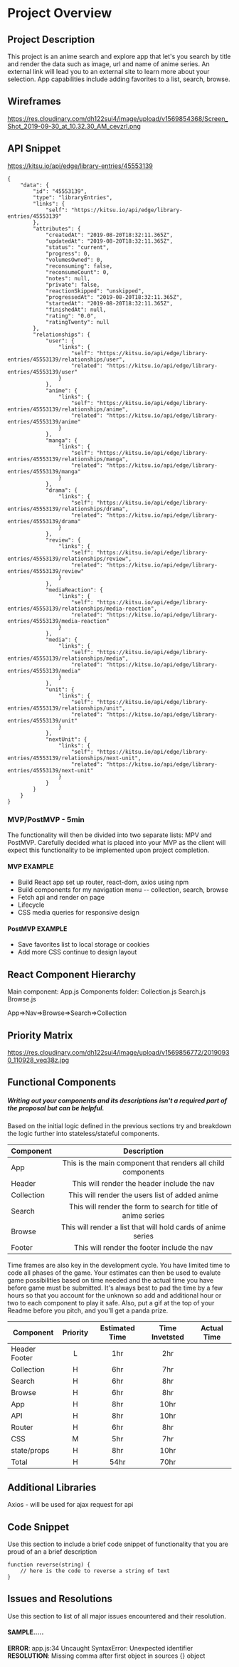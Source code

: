# Project Overview

## Project Description

This project is an anime search and explore app that let's you search by title and render the data such as image, url and name of anime series. An external link will lead you to an external site to learn more about your selection. App capabilities include adding favorites to a list, search, browse.

## Wireframes

https://res.cloudinary.com/dh122sui4/image/upload/v1569854368/Screen_Shot_2019-09-30_at_10.32.30_AM_cevzrl.png

## API Snippet
https://kitsu.io/api/edge/library-entries/45553139
```
{
    "data": {
        "id": "45553139",
        "type": "libraryEntries",
        "links": {
            "self": "https://kitsu.io/api/edge/library-entries/45553139"
        },
        "attributes": {
            "createdAt": "2019-08-20T18:32:11.365Z",
            "updatedAt": "2019-08-20T18:32:11.365Z",
            "status": "current",
            "progress": 0,
            "volumesOwned": 0,
            "reconsuming": false,
            "reconsumeCount": 0,
            "notes": null,
            "private": false,
            "reactionSkipped": "unskipped",
            "progressedAt": "2019-08-20T18:32:11.365Z",
            "startedAt": "2019-08-20T18:32:11.365Z",
            "finishedAt": null,
            "rating": "0.0",
            "ratingTwenty": null
        },
        "relationships": {
            "user": {
                "links": {
                    "self": "https://kitsu.io/api/edge/library-entries/45553139/relationships/user",
                    "related": "https://kitsu.io/api/edge/library-entries/45553139/user"
                }
            },
            "anime": {
                "links": {
                    "self": "https://kitsu.io/api/edge/library-entries/45553139/relationships/anime",
                    "related": "https://kitsu.io/api/edge/library-entries/45553139/anime"
                }
            },
            "manga": {
                "links": {
                    "self": "https://kitsu.io/api/edge/library-entries/45553139/relationships/manga",
                    "related": "https://kitsu.io/api/edge/library-entries/45553139/manga"
                }
            },
            "drama": {
                "links": {
                    "self": "https://kitsu.io/api/edge/library-entries/45553139/relationships/drama",
                    "related": "https://kitsu.io/api/edge/library-entries/45553139/drama"
                }
            },
            "review": {
                "links": {
                    "self": "https://kitsu.io/api/edge/library-entries/45553139/relationships/review",
                    "related": "https://kitsu.io/api/edge/library-entries/45553139/review"
                }
            },
            "mediaReaction": {
                "links": {
                    "self": "https://kitsu.io/api/edge/library-entries/45553139/relationships/media-reaction",
                    "related": "https://kitsu.io/api/edge/library-entries/45553139/media-reaction"
                }
            },
            "media": {
                "links": {
                    "self": "https://kitsu.io/api/edge/library-entries/45553139/relationships/media",
                    "related": "https://kitsu.io/api/edge/library-entries/45553139/media"
                }
            },
            "unit": {
                "links": {
                    "self": "https://kitsu.io/api/edge/library-entries/45553139/relationships/unit",
                    "related": "https://kitsu.io/api/edge/library-entries/45553139/unit"
                }
            },
            "nextUnit": {
                "links": {
                    "self": "https://kitsu.io/api/edge/library-entries/45553139/relationships/next-unit",
                    "related": "https://kitsu.io/api/edge/library-entries/45553139/next-unit"
                }
            }
        }
    }
}
```

### MVP/PostMVP - 5min

The functionality will then be divided into two separate lists: MPV and PostMVP.  Carefully decided what is placed into your MVP as the client will expect this functionality to be implemented upon project completion.  

#### MVP EXAMPLE
- Build React app set up router, react-dom, axios using npm
- Build components for my navigation menu -- collection, search, browse
- Fetch api and render on page
- Lifecycle 
- CSS media queries for responsive design

#### PostMVP EXAMPLE

- Save favorites list to local storage or cookies
- Add more CSS continue to design layout

## React Component Hierarchy
Main component: App.js
Components folder:
Collection.js
Search.js
Browse.js

App=>Nav=>Browse=>Search=>Collection

## Priority Matrix

https://res.cloudinary.com/dh122sui4/image/upload/v1569856772/20190930_110928_veq38z.jpg

## Functional Components
##### Writing out your components and its descriptions isn't a required part of the proposal but can be helpful.

Based on the initial logic defined in the previous sections try and breakdown the logic further into stateless/stateful components. 

| Component     |                       Description                             | 
|      ---      |                       :---:                                   |  
| App           | This is the main component that renders all child components  |
| Header        | This will render the header include the nav                   | 
| Collection    | This will render the users list of added anime                |
| Search        | This will render the form to search for title of anime series |
| Browse        | This will render a list that will hold cards of anime series  |
| Footer        | This will render the footer include the nav                   | 


Time frames are also key in the development cycle.  You have limited time to code all phases of the game.  Your estimates can then be used to evalute game possibilities based on time needed and the actual time you have before game must be submitted. It's always best to pad the time by a few hours so that you account for the unknown so add and additional hour or two to each component to play it safe. Also, put a gif at the top of your Readme before you pitch, and you'll get a panda prize.

| Component | Priority | Estimated Time | Time Invetsted | Actual Time |
| --- | :---: |  :---: | :---: | :---: |
|Header Footer|    L   | 1hr   | 2hr   |
|  Collection |    H   | 6hr   | 7hr   |
|  Search     |    H   | 6hr   | 8hr   |
|  Browse     |    H   | 6hr   | 8hr   |
|   App       |    H   | 8hr   | 10hr  | 
|   API       |    H   | 8hr   | 10hr  |
|  Router     |    H   | 6hr   | 8hr   |
|  CSS        |    M   | 5hr   | 7hr   |
| state/props |    H   | 8hr   | 10hr  |
| Total       |    H   | 54hr  | 70hr  | 


## Additional Libraries
Axios - will be used for ajax request for api

## Code Snippet

Use this section to include a brief code snippet of functionality that you are proud of an a brief description  

```
function reverse(string) {
	// here is the code to reverse a string of text
}
```

## Issues and Resolutions
 Use this section to list of all major issues encountered and their resolution.

#### SAMPLE.....
**ERROR**: app.js:34 Uncaught SyntaxError: Unexpected identifier                                
**RESOLUTION**: Missing comma after first object in sources {} object